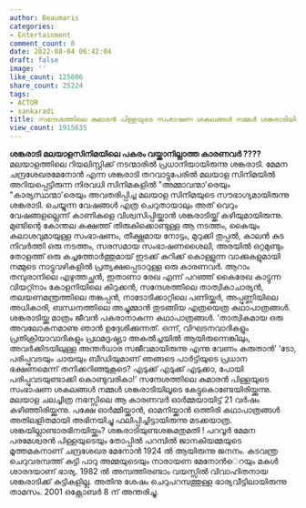 ```yaml
---
author: Beaumaris
categories:
- Entertainment
comment_count: 0
date: 2022-08-04 06:42:04
draft: false
image: ''
like_count: 125806
share_count: 25224
tags:
- ACTOR
- sankaradi
title: സന്ദേശത്തിലെ കുമാരൻ പിള്ളയുടെ സംഭാഷണ ശകലങ്ങൾ നമ്മൾ ശങ്കരാടിയിലൂടെ കേട്ടുകൊണ്ടേയിരിയ്ക്കുന്നു
view_count: 1915635
---
```


**ശങ്കരാടി മലയാളസിനിമയിലെ പകരം വയ്ക്കാനില്ലാത്ത കാരണവർ ????** മലയാളത്തിലെ റിയലിസ്റ്റിക്ക് നടന്മാരിൽ പ്രധാനിയായിരുന്നു ശങ്കരാടി. മേമന ചന്ദ്രശേഖരമേനോന്‍ എന്ന ശങ്കരാടി തറവാട്ടുപേരിൽ മലയാള സിനിമയില്‍ അറിയപ്പെട്ടിരുന്ന നിരവധി സിനിമകളിൽ "അമ്മാവന്മാ'രെയും "കാര്യസ്ഥന്മാ'രെയും അവതരിപ്പിച്ച മലയാള സിനിമയുടെ സൗഭാഗ്യമായിരുന്നു ശങ്കരാടി. ചെയ്യുന്ന വേഷങ്ങൾ എത്ര ചെറുതായാലും അത് വെറും വേഷങ്ങളല്ലെന്ന് കാണികളെ വിശ്വസിപ്പിയ്ക്കാൻ ശങ്കരാടിയ്ക്ക് കഴിയുമായിരുന്നു. മുണ്ടിന്റെ കോന്തല കക്ഷത്ത് തിരുകിക്കൊണ്ടുള്ള ആ നടത്തം, കൈയും കലാശവുമായുള്ള സംഭാഷണം, തീക്ഷ്ണമായ നോട്ടം, മുറുക്കി തുപ്പൽ, കാലൻ കുട നിവർത്തി ഒരു നടത്തം, സരസമായ സംഭാഷണശൈലി, അരയില്‍ ഒറ്റമുണ്ടും തോളത്ത് ഒരു കച്ചത്തോര്‍ത്തുമായ് ഇടക്ക് കുറിക്ക് കൊള്ളുന്ന വാക്കുകളുമായി നമ്മുടെ നാട്ടുവഴികളില്‍ പ്രത്യക്ഷപ്പെടാറുള്ള ഒരു കാരണവര്‍. ആറാം തമ്പുരാനിലെ എഴുത്തച്ഛൻ, ഇതാണാ രേഖ എന്ന് പറഞ്ഞ് കൈരേഖ കാട്ടുന്ന വിയറ്റ്നാം കോളനിയിലെ കിറുക്കൻ, സന്ദേശത്തിലെ താത്വികാചാര്യൻ, തലയണമന്ത്രത്തിലെ തങ്കപ്പൻ, നാടോടിക്കാറ്റിലെ പണിയ്ക്കർ, അപ്പുണ്ണിയിലെ അധികാരി, ബന്ധനത്തിലെ അച്ചുമ്മാൻ തുടങ്ങിയ എത്രയെത്ര കഥാപാത്രങ്ങൾ. ശങ്കരാടിയ്ക്കു മാത്രം ജീവൻ പകരാനാകുന്ന കഥാപാത്രങ്ങൾ. ‘താത്വികമായ ഒരു അവലോകനമാണു ഞാൻ ഉദ്ദേശിക്കുന്നത്. ഒന്ന്, വിഘടനവാദികളും പ്രതിക്രിയാവാദികളും പ്രഥമദൃഷ്ട്യാ അകൽച്ചയിൽ ആയിരുന്നെങ്കിലും, അവർക്കിടയിലുള്ള അന്തർധാര സജീവമായിരുന്നു എന്നു വേണം കരുതാൻ’ ‘ടോ, പരിപ്പുവടയും ചായയും ബീഡിയുമാണ് ഞങ്ങടെ പാർട്ടിയുടെ പ്രധാന ഭക്ഷണമെന്ന് തനിക്കറിഞ്ഞുകൂടെ? എടുക്ക് എടുക്ക് എടുക്കാ, പോയി പരിപ്പുവടയുണ്ടാക്കി കൊണ്ടുവരികാ!’ സന്ദേശത്തിലെ കുമാരൻ പിള്ളയുടെ സംഭാഷണ ശകലങ്ങൾ നമ്മൾ ശങ്കരാടിയിലൂടെ കേട്ടുകൊണ്ടേയിരിയ്ക്കുന്നു. മലയാള ചലച്ചിത്ര നഭസ്സിലെ ആ കാരണവർ ഓർമ്മയായിട്ട് 21 വർഷം കഴിഞ്ഞിരിയ്ക്കുന്നു. പക്ഷേ ഓർമ്മിയ്ക്കാൻ, ഓമനിയ്ക്കാൻ ഒത്തിരി കഥാപാത്രങ്ങൾ അതിലളിതമായി അഭിനയിച്ചു ഫലിപ്പിച്ചിട്ടായിരുന്നു മടക്കയാത്ര. ശങ്കയില്ലാണ്ടാരഭിനയിയ്ക്കും? ശങ്കരാടിയുണ്ടശങ്കമതുമതി ! പറവൂര്‍ മേമന പരമേശ്വരന്‍ പിള്ളയുടെയും തോപ്പില്‍ പറമ്പില്‍ ജാനകിയമ്മയുടെ മൂത്തമകനാണ് ചന്ദ്രശേഖര മേനോന്‍ 1924 ല്‍ ആയിരുന്നു ജനനം. കടവന്ത്ര ചെറുവരമ്പത്ത് കുട്ടി പാറു അമ്മയുടെയും നാരായണ മേനോന്‍െറയും മകള്‍ ശാരദയാണ് ഭാര്യ. 1982 ല്‍ അമ്പത്തിരണ്ടാം വയസ്സില്‍ വിവാഹിതനായ ശങ്കരാടിക്ക് കുട്ടികളില്ല. ‍അതിനു ശേഷം ചെറുപറമ്പത്തുള്ള ഭാര്യവീട്ടിലായിരുന്നു താമസം. 2001 ഒക്റ്റോബര്‍ 8 ന് അന്തരിച്ചു.